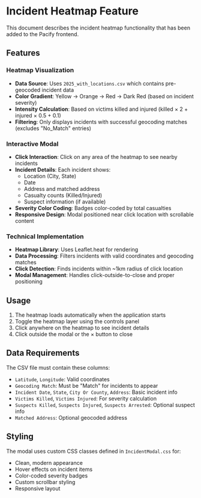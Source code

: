 # Incident Heatmap Feature

This document describes the incident heatmap functionality that has been added to the Pacify frontend.

## Features

### Heatmap Visualization
- **Data Source**: Uses `2025_with_locations.csv` which contains pre-geocoded incident data
- **Color Gradient**: Yellow → Orange → Red → Dark Red (based on incident severity)
- **Intensity Calculation**: Based on victims killed and injured (killed × 2 + injured × 0.5 + 0.1)
- **Filtering**: Only displays incidents with successful geocoding matches (excludes "No_Match" entries)

### Interactive Modal
- **Click Interaction**: Click on any area of the heatmap to see nearby incidents
- **Incident Details**: Each incident shows:
  - Location (City, State)
  - Date
  - Address and matched address
  - Casualty counts (Killed/Injured)
  - Suspect information (if available)
- **Severity Color Coding**: Badges color-coded by total casualties
- **Responsive Design**: Modal positioned near click location with scrollable content

### Technical Implementation
- **Heatmap Library**: Uses Leaflet.heat for rendering
- **Data Processing**: Filters incidents with valid coordinates and geocoding matches
- **Click Detection**: Finds incidents within ~1km radius of click location
- **Modal Management**: Handles click-outside-to-close and proper positioning

## Usage

1. The heatmap loads automatically when the application starts
2. Toggle the heatmap layer using the controls panel
3. Click anywhere on the heatmap to see incident details
4. Click outside the modal or the × button to close

## Data Requirements

The CSV file must contain these columns:
- `Latitude`, `Longitude`: Valid coordinates
- `Geocoding Match`: Must be "Match" for incidents to appear
- `Incident Date`, `State`, `City Or County`, `Address`: Basic incident info
- `Victims Killed`, `Victims Injured`: For severity calculation
- `Suspects Killed`, `Suspects Injured`, `Suspects Arrested`: Optional suspect info
- `Matched Address`: Optional geocoded address

## Styling

The modal uses custom CSS classes defined in `IncidentModal.css` for:
- Clean, modern appearance
- Hover effects on incident items
- Color-coded severity badges
- Custom scrollbar styling
- Responsive layout
